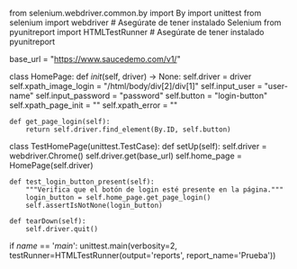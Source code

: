 from selenium.webdriver.common.by import By
import unittest
from selenium import webdriver  # Asegúrate de tener instalado Selenium
from pyunitreport import HTMLTestRunner  # Asegúrate de tener instalado pyunitreport

base_url = "https://www.saucedemo.com/v1/"

class HomePage:
    def _init_(self, driver) -> None:
        self.driver = driver
        self.xpath_image_login = "/html/body/div[2]/div[1]"
        self.input_user = "user-name"
        self.input_password = "password"
        self.button = "login-button"
        self.xpath_page_init = ""
        self.xpath_error = ""

    def get_page_login(self):
        return self.driver.find_element(By.ID, self.button)


class TestHomePage(unittest.TestCase):
    def setUp(self):
        self.driver = webdriver.Chrome()
        self.driver.get(base_url)
        self.home_page = HomePage(self.driver)

    def test_login_button_present(self):
        """Verifica que el botón de login esté presente en la página."""
        login_button = self.home_page.get_page_login()
        self.assertIsNotNone(login_button)

    def tearDown(self):
        self.driver.quit()


if _name_ == '_main_':
    unittest.main(verbosity=2, testRunner=HTMLTestRunner(output='reports', report_name='Prueba'))

